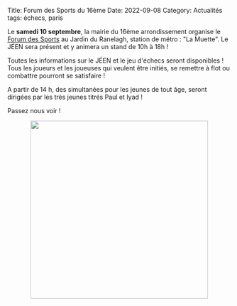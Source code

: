 Title: Forum des Sports du 16ème
Date: 2022-09-08
Category: Actualités
tags: échecs, paris

Le **samedi 10 septembre**, la mairie du 16ème arrondissement organise le [Forum des Sports](https://mairie16.paris.fr/pages/forum-des-sports-samedi-11-septembre-18459) au Jardin du Ranelagh, station de métro : "La Muette". Le JÉEN sera présent et y animera un stand de 10h à 18h !

Toutes les informations sur le JÉEN et le jeu d'échecs seront disponibles ! Tous les joueurs et les joueuses qui veulent être initiés, se remettre à flot ou combattre pourront se satisfaire !

A partir de 14 h, des simultanées pour les jeunes de tout âge, seront dirigées par les très jeunes titrés Paul et Iyad !

Passez nous voir !

<div align="center" >
    <img src="{static}/images/forumdessports.webp" width="400" />
</div>